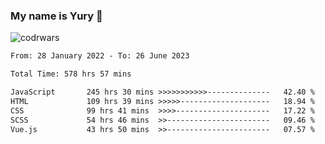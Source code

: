 ### My name is Yury 👋 
![codrwars](https://www.codewars.com/users/litury/badges/micro) 


<!--START_SECTION:waka-->

```txt
From: 28 January 2022 - To: 26 June 2023

Total Time: 578 hrs 57 mins

JavaScript       245 hrs 30 mins >>>>>>>>>>>--------------   42.40 %
HTML             109 hrs 39 mins >>>>>--------------------   18.94 %
CSS              99 hrs 41 mins  >>>>---------------------   17.22 %
SCSS             54 hrs 46 mins  >>-----------------------   09.46 %
Vue.js           43 hrs 50 mins  >>-----------------------   07.57 %
```

<!--END_SECTION:waka-->


